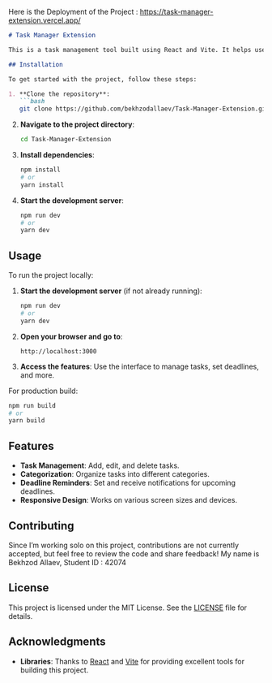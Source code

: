 Here is the Deployment of the Project : https://task-manager-extension.vercel.app/
```markdown
# Task Manager Extension

This is a task management tool built using React and Vite. It helps users organize, track, and manage tasks efficiently with a user-friendly interface and deadline reminders.

## Installation

To get started with the project, follow these steps:

1. **Clone the repository**:
   ```bash
   git clone https://github.com/bekhzodallaev/Task-Manager-Extension.git
   ```

2. **Navigate to the project directory**:
   ```bash
   cd Task-Manager-Extension
   ```

3. **Install dependencies**:
   ```bash
   npm install
   # or
   yarn install
   ```

4. **Start the development server**:
   ```bash
   npm run dev
   # or
   yarn dev
   ```

## Usage

To run the project locally:

1. **Start the development server** (if not already running):
   ```bash
   npm run dev
   # or
   yarn dev
   ```

2. **Open your browser and go to**:
   ```
   http://localhost:3000
   ```

3. **Access the features**: Use the interface to manage tasks, set deadlines, and more.

For production build:

```bash
npm run build
# or
yarn build
```

## Features

- **Task Management**: Add, edit, and delete tasks.
- **Categorization**: Organize tasks into different categories.
- **Deadline Reminders**: Set and receive notifications for upcoming deadlines.
- **Responsive Design**: Works on various screen sizes and devices.

## Contributing

Since I’m working solo on this project, contributions are not currently accepted, but feel free to review the code and share feedback!
My name is Bekhzod Allaev, Student ID : 42074

## License

This project is licensed under the MIT License. See the [LICENSE](LICENSE) file for details.

## Acknowledgments

- **Libraries**: Thanks to [React](https://reactjs.org/) and [Vite](https://vitejs.dev/) for providing excellent tools for building this project.
```

